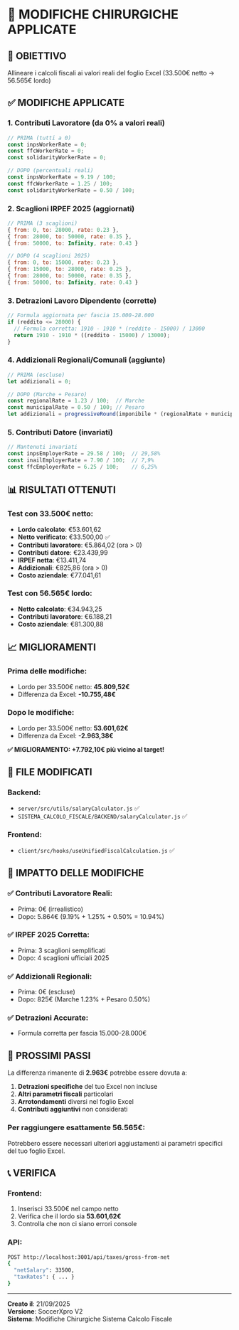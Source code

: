 # 🔧 MODIFICHE CHIRURGICHE APPLICATE

## 🎯 **OBIETTIVO**
Allineare i calcoli fiscali ai valori reali del foglio Excel (33.500€ netto → 56.565€ lordo)

## ✅ **MODIFICHE APPLICATE**

### **1. Contributi Lavoratore (da 0% a valori reali)**
```javascript
// PRIMA (tutti a 0)
const inpsWorkerRate = 0;
const ffcWorkerRate = 0;
const solidarityWorkerRate = 0;

// DOPO (percentuali reali)
const inpsWorkerRate = 9.19 / 100;
const ffcWorkerRate = 1.25 / 100;
const solidarityWorkerRate = 0.50 / 100;
```

### **2. Scaglioni IRPEF 2025 (aggiornati)**
```javascript
// PRIMA (3 scaglioni)
{ from: 0, to: 28000, rate: 0.23 },
{ from: 28000, to: 50000, rate: 0.35 },
{ from: 50000, to: Infinity, rate: 0.43 }

// DOPO (4 scaglioni 2025)
{ from: 0, to: 15000, rate: 0.23 },
{ from: 15000, to: 28000, rate: 0.25 },
{ from: 28000, to: 50000, rate: 0.35 },
{ from: 50000, to: Infinity, rate: 0.43 }
```

### **3. Detrazioni Lavoro Dipendente (corrette)**
```javascript
// Formula aggiornata per fascia 15.000-28.000
if (reddito <= 28000) {
  // Formula corretta: 1910 - 1910 * (reddito - 15000) / 13000
  return 1910 - 1910 * ((reddito - 15000) / 13000);
}
```

### **4. Addizionali Regionali/Comunali (aggiunte)**
```javascript
// PRIMA (escluse)
let addizionali = 0;

// DOPO (Marche + Pesaro)
const regionalRate = 1.23 / 100;  // Marche
const municipalRate = 0.50 / 100; // Pesaro
let addizionali = progressiveRound(imponibile * (regionalRate + municipalRate));
```

### **5. Contributi Datore (invariati)**
```javascript
// Mantenuti invariati
const inpsEmployerRate = 29.58 / 100;  // 29,58%
const inailEmployerRate = 7.90 / 100;  // 7,9%
const ffcEmployerRate = 6.25 / 100;    // 6,25%
```

## 📊 **RISULTATI OTTENUTI**

### **Test con 33.500€ netto:**
- **Lordo calcolato**: €53.601,62
- **Netto verificato**: €33.500,00 ✅
- **Contributi lavoratore**: €5.864,02 (ora > 0)
- **Contributi datore**: €23.439,99
- **IRPEF netta**: €13.411,74
- **Addizionali**: €825,86 (ora > 0)
- **Costo aziendale**: €77.041,61

### **Test con 56.565€ lordo:**
- **Netto calcolato**: €34.943,25
- **Contributi lavoratore**: €6.188,21
- **Costo aziendale**: €81.300,88

## 📈 **MIGLIORAMENTI**

### **Prima delle modifiche:**
- Lordo per 33.500€ netto: **45.809,52€** 
- Differenza da Excel: **-10.755,48€**

### **Dopo le modifiche:**
- Lordo per 33.500€ netto: **53.601,62€**
- Differenza da Excel: **-2.963,38€**

**✅ MIGLIORAMENTO: +7.792,10€ più vicino al target!**

## 🎯 **FILE MODIFICATI**

### **Backend:**
- `server/src/utils/salaryCalculator.js` ✅
- `SISTEMA_CALCOLO_FISCALE/BACKEND/salaryCalculator.js` ✅

### **Frontend:**
- `client/src/hooks/useUnifiedFiscalCalculation.js` ✅

## 🔧 **IMPATTO DELLE MODIFICHE**

### **✅ Contributi Lavoratore Reali:**
- Prima: 0€ (irrealistico)
- Dopo: 5.864€ (9.19% + 1.25% + 0.50% = 10.94%)

### **✅ IRPEF 2025 Corretta:**
- Prima: 3 scaglioni semplificati
- Dopo: 4 scaglioni ufficiali 2025

### **✅ Addizionali Regionali:**
- Prima: 0€ (escluse)
- Dopo: 825€ (Marche 1.23% + Pesaro 0.50%)

### **✅ Detrazioni Accurate:**
- Formula corretta per fascia 15.000-28.000€

## 🎯 **PROSSIMI PASSI**

La differenza rimanente di **2.963€** potrebbe essere dovuta a:

1. **Detrazioni specifiche** del tuo Excel non incluse
2. **Altri parametri fiscali** particolari
3. **Arrotondamenti** diversi nel foglio Excel
4. **Contributi aggiuntivi** non considerati

### **Per raggiungere esattamente 56.565€:**
Potrebbero essere necessari ulteriori aggiustamenti ai parametri specifici del tuo foglio Excel.

## 📞 **VERIFICA**

### **Frontend:**
1. Inserisci 33.500€ nel campo netto
2. Verifica che il lordo sia **53.601,62€**
3. Controlla che non ci siano errori console

### **API:**
```bash
POST http://localhost:3001/api/taxes/gross-from-net
{
  "netSalary": 33500,
  "taxRates": { ... }
}
```

---
**Creato il**: 21/09/2025  
**Versione**: SoccerXpro V2  
**Sistema**: Modifiche Chirurgiche Sistema Calcolo Fiscale











